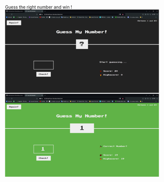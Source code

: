Guess the right number and win !
![Design preview for the the game](./Game.png)
![Design preview for the win](./Win.png)
